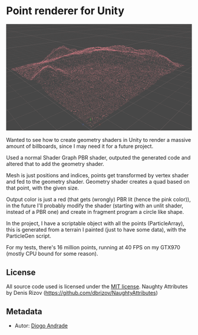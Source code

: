 # Point renderer for Unity

![PointRenderer](screenshots/screen01.png)

Wanted to see how to create geometry shaders in Unity to render a massive amount of billboards, 
since I may need it for a future project.

Used a normal Shader Graph PBR shader, outputed the generated code and altered that to add the 
geometry shader.

Mesh is just positions and indices, points get transformed by vertex shader and fed to the geometry 
shader. Geometry shader creates a quad based on that point, with the given size.

Output color is just a red (that gets (wrongly) PBR lit (hence the pink color)), in the future I'll
probably modify the shader (starting with an unlit shader, instead of a PBR one) and create in 
fragment program a circle like shape.

In the project, I have a scriptable object with all the points (ParticleArray), this is generated
from a terrain I painted (just to have some data), with the ParticleGen script.

For my tests, there's 16 million points, running at 40 FPS on my GTX970 (mostly CPU
bound for some reason).

## License

All source code used is licensed under the [MIT license](LICENSE).
Naughty Attributes by Denis Rizov (<https://github.com/dbrizov/NaughtyAttributes>)

## Metadata

* Autor: [Diogo Andrade]

[Diogo Andrade]:https://github.com/DiogoDeAndrade
